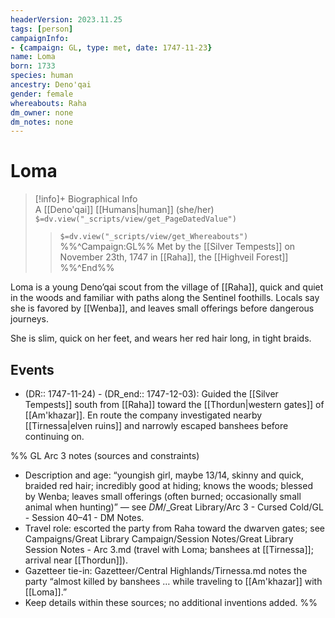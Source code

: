 ```yaml
---
headerVersion: 2023.11.25
tags: [person]
campaignInfo:
- {campaign: GL, type: met, date: 1747-11-23}
name: Loma
born: 1733
species: human
ancestry: Deno'qai
gender: female
whereabouts: Raha
dm_owner: none
dm_notes: none
---
```

# Loma
>[!info]+ Biographical Info  
> A [[Deno'qai]] [[Humans|human]] (she/her)  
> `$=dv.view("_scripts/view/get_PageDatedValue")`  
>> `$=dv.view("_scripts/view/get_Whereabouts")`  
>> %%^Campaign:GL%% Met by the [[Silver Tempests]] on November 23th, 1747 in [[Raha]], the [[Highveil Forest]] %%^End%%

Loma is a young Deno’qai scout from the village of [[Raha]], quick and quiet in the woods and familiar with paths along the Sentinel foothills. Locals say she is favored by [[Wenba]], and leaves small offerings before dangerous journeys. 

She is slim, quick on her feet, and wears her red hair long, in tight braids. 
## Events
- (DR:: 1747-11-24) - (DR_end:: 1747-12-03): Guided the [[Silver Tempests]] south from [[Raha]] toward the [[Thordun|western gates]] of [[Am'khazar]]. En route the company investigated nearby [[Tirnessa|elven ruins]] and narrowly escaped banshees before continuing on.

%%
GL Arc 3 notes (sources and constraints)
- Description and age: “youngish girl, maybe 13/14, skinny and quick, braided red hair; incredibly good at hiding; knows the woods; blessed by Wenba; leaves small offerings (often burned; occasionally small animal when hunting)” — see _DM_/_Great Library/Arc 3 - Cursed Cold/GL - Session 40–41 - DM Notes.
- Travel role: escorted the party from Raha toward the dwarven gates; see Campaigns/Great Library Campaign/Session Notes/Great Library Session Notes - Arc 3.md (travel with Loma; banshees at [[Tirnessa]]; arrival near [[Thordun]]).
- Gazetteer tie-in: Gazetteer/Central Highlands/Tirnessa.md notes the party “almost killed by banshees … while traveling to [[Am'khazar]] with [[Loma]].”
- Keep details within these sources; no additional inventions added.
%%
